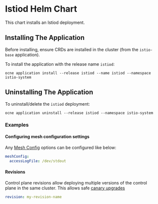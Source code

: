 # Istiod Helm Chart

This chart installs an Istiod deployment.

## Installing The Application

Before installing, ensure CRDs are installed in the cluster (from the `istio-base` application).

To install the application with the release name `istiod`:

```console
ocne application install --release istiod --name istiod --namespace istio-system
```

## Uninstalling The Application

To uninstall/delete the `istiod` deployment:

```console
ocne application uninstall --release istiod --namespace istio-system
```

### Examples

#### Configuring mesh configuration settings

Any [Mesh Config](https://istio.io/latest/docs/reference/config/istio.mesh.v1alpha1/) options can be configured like below:

```yaml
meshConfig:
  accessLogFile: /dev/stdout
```

#### Revisions

Control plane revisions allow deploying multiple versions of the control plane in the same cluster.
This allows safe [canary upgrades](https://istio.io/latest/docs/setup/upgrade/canary/)

```yaml
revision: my-revision-name
```

